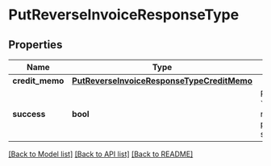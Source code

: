 # PutReverseInvoiceResponseType

## Properties
Name | Type | Description | Notes
------------ | ------------- | ------------- | -------------
**credit_memo** | [**PutReverseInvoiceResponseTypeCreditMemo**](PutReverseInvoiceResponseTypeCreditMemo.md) |  | [optional] 
**success** | **bool** | Returns &#x60;true&#x60; if the request was processed successfully.  | [optional] 

[[Back to Model list]](../README.md#documentation-for-models) [[Back to API list]](../README.md#documentation-for-api-endpoints) [[Back to README]](../README.md)


